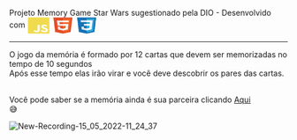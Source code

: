 Projeto Memory Game Star Wars sugestionado pela DIO - 
Desenvolvido com   <img align="center" alt="Pamela-Js" height="30" width="40" src="https://raw.githubusercontent.com/devicons/devicon/master/icons/javascript/javascript-plain.svg"> <img align="center" alt="Pamela-HTML" height="30" width="40" src="https://raw.githubusercontent.com/devicons/devicon/master/icons/html5/html5-original.svg"> <img align="center" alt="Pamela-CSS" height="30" width="40" src="https://raw.githubusercontent.com/devicons/devicon/master/icons/css3/css3-original.svg">

<hr>

O jogo da memória é formado por 12 cartas que devem ser memorizadas no tempo de 10 segundos <br>
Após esse tempo elas irão virar e você deve descobrir os pares das cartas. 

<br>Você pode saber se a memória ainda é sua parceira clicando <a href="https://pamelamarinho.github.io/memory-game/" target="_blank"> Aqui</a><br> 😅

![New-Recording-15_05_2022-11_24_37](https://user-images.githubusercontent.com/40448360/168478056-2e1f37b6-3fc5-488e-b87b-8e5e1b0de3dc.gif)
